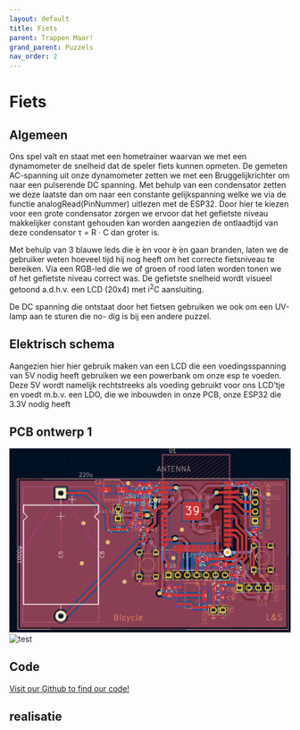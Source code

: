 ```yaml
---
layout: default
title: Fiets
parent: Trappen Maar!
grand_parent: Puzzels
nav_order: 2
---
```

# Fiets
## Algemeen

Ons spel valt en staat met een hometrainer waarvan we met een dynamometer de snelheid dat de speler fiets
kunnen opmeten. De gemeten AC-spanning uit onze dynamometer zetten we met een Bruggelijkrichter om
naar een pulserende DC spanning. Met behulp van een condensator zetten we deze laatste dan om naar een
constante gelijkspanning welke we via de functie analogRead(PinNummer) uitlezen met de ESP32.
Door hier te kiezen voor een grote condensator zorgen we ervoor dat het gefietste niveau makkelijker constant
gehouden kan worden aangezien de ontlaadtijd van deze condensator τ = R · C dan groter is.   

Met behulp van 3 blauwe leds die  ́e ́en voor  ́e ́en gaan branden, laten we de gebruiker weten hoeveel tijd
hij nog heeft om het correcte fietsniveau te bereiken. Via een RGB-led die we of groen of rood laten worden
tonen we of het gefietste niveau correct was. De gefietste snelheid wordt visueel getoond a.d.h.v. een LCD
(20x4) met i<sup>2</sup>C aansluiting.   

De DC spanning die ontstaat door het fietsen gebruiken we ook om een UV-lamp aan te sturen die no-
dig is bij een andere puzzel.

## Elektrisch schema
Aangezien hier hier gebruik maken van een LCD die een voedingsspanning van 5V nodig heeft gebruiken we
een powerbank om onze esp te voeden. Deze 5V wordt namelijk rechtstreeks als voeding gebruikt voor ons LCD’tje en voedt m.b.v. een LDO, die we inbouwden in onze PCB, onze ESP32 die 3.3V nodig heeft

## PCB ontwerp 1
![PCB ontwerp fiets](https://github.com/PLAN-IT-B/BachelorProefTrappenMaar/blob/main/website/fiets_PCB.jpg "PCB design")
![test](https://nl.wikipedia.org/wiki/Kat_(dier)#/media/Bestand:Cat_poster_2.jpg)
## Code
[Visit our Github to find our code!](https://github.com/PLAN-IT-B/BachelorProefTrappenMaar/blob/main/WERKENDE%20CODE%203-05/MeasuringDcVoltageWithCommunicationBuffer/src/main.cpp)

## realisatie